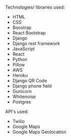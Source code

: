 Technologies/ libraries used:

* HTML
* CSS 
* Boostrap 
* React Bootstrap 
* Django 
* Django rest framework 
* JavaScript 
* React 
* Python 
* Pillow 
* AWS 
* Heroku 
* Django QR Code 
* Django phone field 
* Gunicorn 
* Whitenoise 
* Postgres

API's used:
* Twilio
* Google Maps
* Google Maps Geolocation
